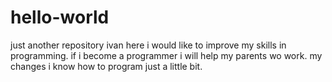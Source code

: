 # hello-world
just another repository
ivan here i would like to improve my skills in programming.
if i become a programmer i will help my parents wo work.
my changes i know how to program just a little bit.
